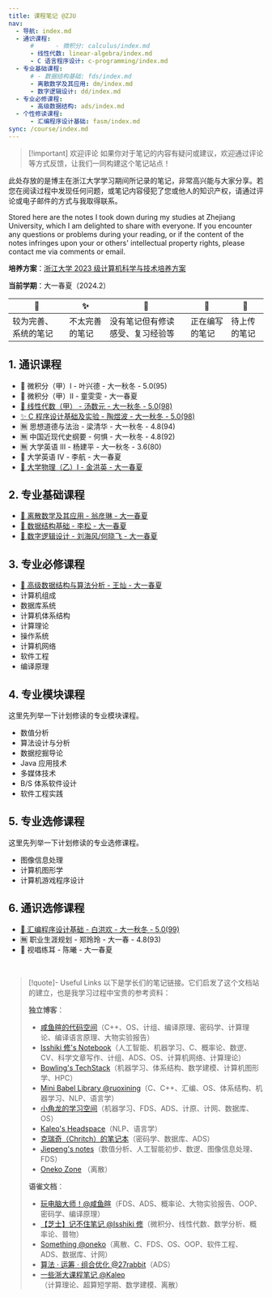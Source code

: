 ```yaml
---
title: 课程笔记 @ZJU
nav:
  - 导航: index.md
  - 通识课程:
      #      - 微积分: calculus/index.md
      - 线性代数: linear-algebra/index.md
      - C 语言程序设计: c-programming/index.md
  - 专业基础课程:
      # - 数据结构基础: fds/index.md
      - 离散数学及其应用: dm/index.md
      - 数字逻辑设计: dd/index.md
  - 专业必修课程:
      - 高级数据结构: ads/index.md
  - 个性修读课程:
      - 汇编程序设计基础: fasm/index.md
sync: /course/index.md
---
```


> [!important] 欢迎评论
> 如果你对于笔记的内容有疑问或建议，欢迎通过评论等方式反馈，让我们一同构建这个笔记站点！

此处存放的是博主在浙江大学学习期间所记录的笔记，非常高兴能与大家分享。若您在阅读过程中发现任何问题，或笔记内容侵犯了您或他人的知识产权，请通过评论或电子邮件的方式与我取得联系。

Stored here are the notes I took down during my studies at Zhejiang University, which I am delighted to share with everyone. If you encounter any questions or problems during your reading, or if the content of the notes infringes upon your or others' intellectual property rights, please contact me via comments or email.

**培养方案**：[浙江大学 2023 级计算机科学与技术培养方案](https://pan.memset0.cn/Share/2024/02/12/%E6%B5%99%E6%B1%9F%E5%A4%A7%E5%AD%A62023%E7%BA%A7%E8%AE%A1%E7%AE%97%E6%9C%BA%E7%A7%91%E5%AD%A6%E4%B8%8E%E6%8A%80%E6%9C%AF%E4%B8%93%E4%B8%9A%E5%9F%B9%E5%85%BB%E6%96%B9%E6%A1%88.pdf)

**当前学期**：大一春夏（2024.2）

| 🔮                   | ✨             | 💖                               | 🎯             | 🚧           |
| -------------------- | -------------- | -------------------------------- | -------------- | ------------ |
| 较为完善、系统的笔记 | 不太完善的笔记 | 没有笔记但有修读感受、复习经验等 | 正在编写的笔记 | 待上传的笔记 |

## 1. 通识课程

- 🚧 微积分（甲）I - 叶兴德 - 大一秋冬 - 5.0(95)
- 🎯 微积分（甲）II - 童雯雯 - 大一春夏
- [🔮 线性代数（甲） - 汤数元 - 大一秋冬 - 5.0(98)](./linear-algebra/)
- [✨ C 程序设计基础及实验 - 陶煜波 - 大一秋冬 - 5.0(98)](./c-programming/)
- 🈚 思想道德与法治 - 梁清华 - 大一秋冬 - 4.8(94)
- 🈚 中国近现代史纲要 - 何惧 - 大一秋冬 - 4.8(92)
- 🈚 大学英语 III - 杨建平 - 大一秋冬 - 3.6(80)
- 🎯 大学英语 IV - 李航 - 大一春夏
- [🎯 大学物理（乙）Ⅰ - 金洪英 - 大一春夏](/course/physics/)

## 2. 专业基础课程

- [🎯 离散数学及其应用 - 翁彦琳 - 大一春夏](/course/dm/)
- [🎯 数据结构基础 - 李松 - 大一春夏](/course/fds/)
- [🎯 数字逻辑设计 - 刘海风/何晓飞 - 大一春夏](/course/dd/)

## 3. 专业必修课程

- [🎯 高级数据结构与算法分析 - 王灿 - 大一春夏](/course/ads/)
- 计算机组成
- 数据库系统
- 计算机体系结构
- 计算理论
- 操作系统
- 计算机网络
- 软件工程
- 编译原理

## 4. 专业模块课程

这里先列举一下计划修读的专业模块课程。

- 数值分析
- 算法设计与分析
- 数据挖掘导论
- Java 应用技术
- 多媒体技术
- B/S 体系软件设计
- 软件工程实践

## 5. 专业选修课程

这里先列举一下计划修读的专业选修课程。

- 图像信息处理
- 计算机图形学
- 计算机游戏程序设计

## 6. 通识选修课程

- [🔮 汇编程序设计基础 - 白洪欢 - 大一秋冬 - 5.0(99)](./fasm/)
- 🈚 职业生涯规划 - 郑玲玲 - 大一春 - 4.8(93)
- 🎯 视唱练耳 - 陈曦 - 大一春夏

<br>

> [!quote]- Useful Links
> 以下是学长们的笔记链接。它们启发了这个文档站的建立，也是我学习过程中宝贵的参考资料：
>
> **独立博客**：
>
> -   [咸鱼暄的代码空间](https://xuan-insr.github.io/)（C++、OS、计组、编译原理、密码学、计算理论、编译语言原理、大物实验报告）
> -   [Isshiki 修's Notebook](https://note.isshikih.top/)（人工智能、机器学习、C、概率论、数逻、CV、科学文章写作、计组、ADS、OS、计算机网络、计算理论）
> -   [Bowling's TechStack](https://note.bowling233.top/)（机器学习、体系结构、数学建模、计算机图形学、HPC）
> -   [Mini Babel Library @ruoxining](https://ruoxining.github.io/OBvault/)（C、C++、汇编、OS、体系结构、机器学习、NLP、语言学）
> -   [小角龙的学习空间](https://zhang-each.github.io/My-CS-Notebook/)（机器学习、FDS、ADS、计原、计网、数据库、OS）
> -   [Kaleo's Headspace](https://kaleo996.github.io/)（NLP、语言学）
> -   [克瑞奇（Chritch）的笔记本](https://notes.zerokei.top/course/)（密码学、数据库、ADS）
> -   [Jiepeng's notes](https://note.jiepeng.tech/CS/)（数值分析、人工智能初步、数逻、图像信息处理、FDS）
> -   [Oneko Zone](https://oneko.zone/) （离散）
>
> **语雀文档**：
>
> -   [玩电脑大师！@咸鱼暄](https://www.yuque.com/xianyuxuan/coding/)（FDS、ADS、概率论、大物实验报告、OOP、密码学、编译原理）
> -   [【芝士】记不住笔记 @Isshiki 修](https://www.yuque.com/isshikixiu/notes)（微积分、线性代数、数学分析、概率论、普物）
> -   [Something @oneko](https://www.yuque.com/oneko/something/)（离散、C、FDS、OS、OOP、软件工程、ADS、数据库、计网）
> -   [算法 · 运筹 · 组合优化 @27rabbit](https://www.yuque.com/27rabbit/gi2sf3/)（ADS）
> -   [一些浙大课程笔记 @Kaleo](https://www.yuque.com/linguisty/zju_courses/)（计算理论、超算短学期、数学建模、离散）
